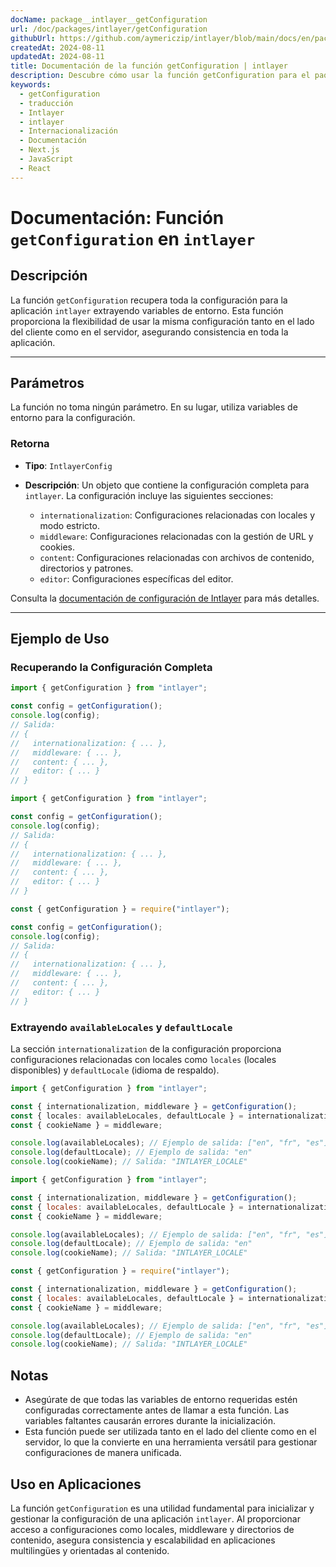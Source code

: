 ```yaml
---
docName: package__intlayer__getConfiguration
url: /doc/packages/intlayer/getConfiguration
githubUrl: https://github.com/aymericzip/intlayer/blob/main/docs/en/packages/intlayer/getConfiguration.md
createdAt: 2024-08-11
updatedAt: 2024-08-11
title: Documentación de la función getConfiguration | intlayer
description: Descubre cómo usar la función getConfiguration para el paquete intlayer
keywords:
  - getConfiguration
  - traducción
  - Intlayer
  - intlayer
  - Internacionalización
  - Documentación
  - Next.js
  - JavaScript
  - React
---
```


# Documentación: Función `getConfiguration` en `intlayer`

## Descripción

La función `getConfiguration` recupera toda la configuración para la aplicación `intlayer` extrayendo variables de entorno. Esta función proporciona la flexibilidad de usar la misma configuración tanto en el lado del cliente como en el servidor, asegurando consistencia en toda la aplicación.

---

## Parámetros

La función no toma ningún parámetro. En su lugar, utiliza variables de entorno para la configuración.

### Retorna

- **Tipo**: `IntlayerConfig`
- **Descripción**: Un objeto que contiene la configuración completa para `intlayer`. La configuración incluye las siguientes secciones:

  - `internationalization`: Configuraciones relacionadas con locales y modo estricto.
  - `middleware`: Configuraciones relacionadas con la gestión de URL y cookies.
  - `content`: Configuraciones relacionadas con archivos de contenido, directorios y patrones.
  - `editor`: Configuraciones específicas del editor.

Consulta la [documentación de configuración de Intlayer](https://github.com/aymericzip/intlayer/blob/main/docs/es/configuration.md) para más detalles.

---

## Ejemplo de Uso

### Recuperando la Configuración Completa

```typescript codeFormat="typescript"
import { getConfiguration } from "intlayer";

const config = getConfiguration();
console.log(config);
// Salida:
// {
//   internationalization: { ... },
//   middleware: { ... },
//   content: { ... },
//   editor: { ... }
// }
```

```javascript codeFormat="esm"
import { getConfiguration } from "intlayer";

const config = getConfiguration();
console.log(config);
// Salida:
// {
//   internationalization: { ... },
//   middleware: { ... },
//   content: { ... },
//   editor: { ... }
// }
```

```javascript codeFormat="commonjs"
const { getConfiguration } = require("intlayer");

const config = getConfiguration();
console.log(config);
// Salida:
// {
//   internationalization: { ... },
//   middleware: { ... },
//   content: { ... },
//   editor: { ... }
// }
```

### Extrayendo `availableLocales` y `defaultLocale`

La sección `internationalization` de la configuración proporciona configuraciones relacionadas con locales como `locales` (locales disponibles) y `defaultLocale` (idioma de respaldo).

```typescript codeFormat="typescript"
import { getConfiguration } from "intlayer";

const { internationalization, middleware } = getConfiguration();
const { locales: availableLocales, defaultLocale } = internationalization;
const { cookieName } = middleware;

console.log(availableLocales); // Ejemplo de salida: ["en", "fr", "es"]
console.log(defaultLocale); // Ejemplo de salida: "en"
console.log(cookieName); // Salida: "INTLAYER_LOCALE"
```

```javascript codeFormat="esm"
import { getConfiguration } from "intlayer";

const { internationalization, middleware } = getConfiguration();
const { locales: availableLocales, defaultLocale } = internationalization;
const { cookieName } = middleware;

console.log(availableLocales); // Ejemplo de salida: ["en", "fr", "es"]
console.log(defaultLocale); // Ejemplo de salida: "en"
console.log(cookieName); // Salida: "INTLAYER_LOCALE"
```

```javascript codeFormat="commonjs"
const { getConfiguration } = require("intlayer");

const { internationalization, middleware } = getConfiguration();
const { locales: availableLocales, defaultLocale } = internationalization;
const { cookieName } = middleware;

console.log(availableLocales); // Ejemplo de salida: ["en", "fr", "es"]
console.log(defaultLocale); // Ejemplo de salida: "en"
console.log(cookieName); // Salida: "INTLAYER_LOCALE"
```

## Notas

- Asegúrate de que todas las variables de entorno requeridas estén configuradas correctamente antes de llamar a esta función. Las variables faltantes causarán errores durante la inicialización.
- Esta función puede ser utilizada tanto en el lado del cliente como en el servidor, lo que la convierte en una herramienta versátil para gestionar configuraciones de manera unificada.

## Uso en Aplicaciones

La función `getConfiguration` es una utilidad fundamental para inicializar y gestionar la configuración de una aplicación `intlayer`. Al proporcionar acceso a configuraciones como locales, middleware y directorios de contenido, asegura consistencia y escalabilidad en aplicaciones multilingües y orientadas al contenido.
